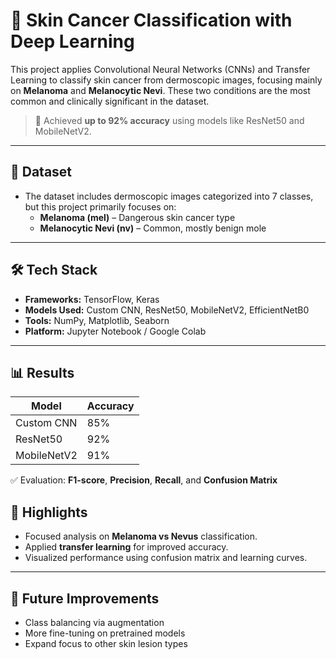 # 🧠 Skin Cancer Classification with Deep Learning

This project applies Convolutional Neural Networks (CNNs) and Transfer Learning to classify skin cancer from dermoscopic images, focusing mainly on **Melanoma** and **Melanocytic Nevi**. These two conditions are the most common and clinically significant in the dataset.

> 🔬 Achieved **up to 92% accuracy** using models like ResNet50 and MobileNetV2.

---

## 📂 Dataset

- The dataset includes dermoscopic images categorized into 7 classes, but this project primarily focuses on:
  - **Melanoma (mel)** – Dangerous skin cancer type
  - **Melanocytic Nevi (nv)** – Common, mostly benign mole

---

## 🛠️ Tech Stack

- **Frameworks:** TensorFlow, Keras
- **Models Used:** Custom CNN, ResNet50, MobileNetV2, EfficientNetB0
- **Tools:** NumPy, Matplotlib, Seaborn
- **Platform:** Jupyter Notebook / Google Colab

---

## 📊 Results

| Model          | Accuracy |
|----------------|----------|
| Custom CNN     | 85%      |
| ResNet50       | 92%      |
| MobileNetV2    | 91%      |

✅ Evaluation: **F1-score**, **Precision**, **Recall**, and **Confusion Matrix**

## 📌 Highlights

- Focused analysis on **Melanoma vs Nevus** classification.
- Applied **transfer learning** for improved accuracy.
- Visualized performance using confusion matrix and learning curves.

---

## 🚀 Future Improvements

- Class balancing via augmentation
- More fine-tuning on pretrained models
- Expand focus to other skin lesion types
